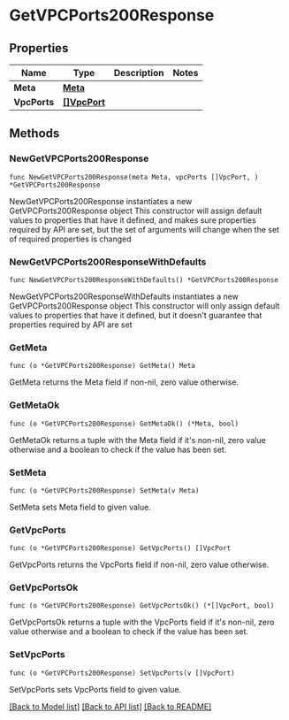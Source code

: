 # GetVPCPorts200Response

## Properties

Name | Type | Description | Notes
------------ | ------------- | ------------- | -------------
**Meta** | [**Meta**](Meta.md) |  | 
**VpcPorts** | [**[]VpcPort**](VpcPort.md) |  | 

## Methods

### NewGetVPCPorts200Response

`func NewGetVPCPorts200Response(meta Meta, vpcPorts []VpcPort, ) *GetVPCPorts200Response`

NewGetVPCPorts200Response instantiates a new GetVPCPorts200Response object
This constructor will assign default values to properties that have it defined,
and makes sure properties required by API are set, but the set of arguments
will change when the set of required properties is changed

### NewGetVPCPorts200ResponseWithDefaults

`func NewGetVPCPorts200ResponseWithDefaults() *GetVPCPorts200Response`

NewGetVPCPorts200ResponseWithDefaults instantiates a new GetVPCPorts200Response object
This constructor will only assign default values to properties that have it defined,
but it doesn't guarantee that properties required by API are set

### GetMeta

`func (o *GetVPCPorts200Response) GetMeta() Meta`

GetMeta returns the Meta field if non-nil, zero value otherwise.

### GetMetaOk

`func (o *GetVPCPorts200Response) GetMetaOk() (*Meta, bool)`

GetMetaOk returns a tuple with the Meta field if it's non-nil, zero value otherwise
and a boolean to check if the value has been set.

### SetMeta

`func (o *GetVPCPorts200Response) SetMeta(v Meta)`

SetMeta sets Meta field to given value.


### GetVpcPorts

`func (o *GetVPCPorts200Response) GetVpcPorts() []VpcPort`

GetVpcPorts returns the VpcPorts field if non-nil, zero value otherwise.

### GetVpcPortsOk

`func (o *GetVPCPorts200Response) GetVpcPortsOk() (*[]VpcPort, bool)`

GetVpcPortsOk returns a tuple with the VpcPorts field if it's non-nil, zero value otherwise
and a boolean to check if the value has been set.

### SetVpcPorts

`func (o *GetVPCPorts200Response) SetVpcPorts(v []VpcPort)`

SetVpcPorts sets VpcPorts field to given value.



[[Back to Model list]](../README.md#documentation-for-models) [[Back to API list]](../README.md#documentation-for-api-endpoints) [[Back to README]](../README.md)


